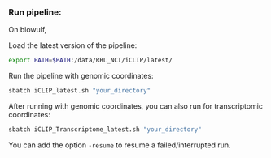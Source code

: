 ### Run pipeline:

On biowulf,

Load the latest version of the pipeline:
```bash
export PATH=$PATH:/data/RBL_NCI/iCLIP/latest/
```

Run the pipeline with genomic coordinates:
```bash
sbatch iCLIP_latest.sh "your_directory"
```

After running with genomic coordinates, you can also run for transcriptomic coordinates:
```bash
sbatch iCLIP_Transcriptome_latest.sh "your_directory"
```

You can add the option `-resume` to resume a failed/interrupted run.
